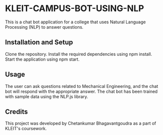 # KLEIT-CAMPUS-BOT-USING-NLP

This is a chat bot application for a college that uses Natural Language Processing (NLP) to answer questions.

## Installation and Setup

Clone the repository.
Install the required dependencies using npm install.
Start the application using npm start.

## Usage

The user can ask questions related to Mechanical Engineering, and the chat bot will respond with the appropriate answer. The chat bot has been trained with sample data using the NLP.js library.

## Credits

This project was developed by Chetankumar Bhagavantgoudra as a part of KLEIT's coursework.